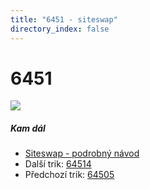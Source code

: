 ```yaml
---
title: "6451 - siteswap"
directory_index: false
---
```


# 6451

![](/animace/siteswap/6451.gif)

##### Kam dál

- [Siteswap - podrobný návod](/siteswap.html "Podrobné vysvětlení siteswapů..")
- Další trik: [64514](64514.html "Siteswap 64514")
- Předchozí trik: [64505](64505.html "Siteswap 64505")

